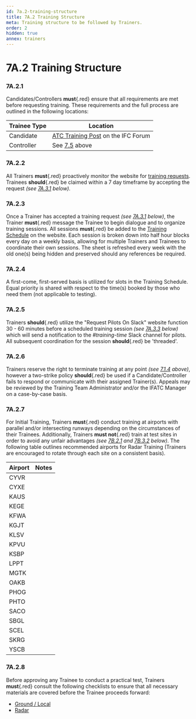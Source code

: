 ```yaml
---
id: 7a.2-training-structure
title: 7A.2 Training Structure
meta: Training structure to be followed by Trainers.
order: 2
hidden: true
annex: trainers
---
```


# 7A.2 Training Structure 



### 7A.2.1

Candidates/Controllers **must**{.red} ensure that all requirements are met before requesting training. These requirements and the full process are outlined in the following locations:

 

| **Trainee Type** | **Location**                                                 |
| ---------------- | ------------------------------------------------------------ |
| Candidate        | [ATC Training Post](https://community.infiniteflight.com/t/atc-training/416531) on the IFC Forum |
| Controller       | See [7.5](/guide/atc-manual/7.-recruitment-and-training/7.5-radar-theory-and-practical-tests#7.5-radar-theory-and-practical-tests) above |



### 7A.2.2

All Trainers **must**{.red} proactively monitor the website for [training requests](https://if-atc.com/atc/waitlist). Trainees **should**{.red} be claimed within a 7 day timeframe by accepting the request *(see [7A.3.1](/guide/atc-manual/7a.-trainers/7a.3-trainer-admin#7a.3.1) below).*



### 7A.2.3

Once a Trainer has accepted a training request *(see [7A.3.1](/guide/atc-manual/7a.-trainers/7a.3-trainer-admin#7a.3.1) below)*, the Trainer **must**{.red} message the Trainee to begin dialogue and to organize training sessions. All sessions **must**{.red} be added to the [Training Schedule](https://if-atc.com/atc/schedule) on the website. Each session is broken down into half hour blocks every day on a weekly basis, allowing for multiple Trainers and Trainees to coordinate their own sessions. The sheet is refreshed every week with the old one(s) being hidden and preserved should any references be required. 	



### 7A.2.4

A first-come, first-served basis is utilized for slots in the Training Schedule. Equal priority is shared with respect to the time(s) booked by those who need them (not applicable to testing).	



### 7A.2.5

Trainers **should**{.red} utilize the "Request Pilots On Slack" website function 30 - 60 minutes before a scheduled training session *(see [7A.3.3](/guide/atc-manual/7a.-trainers/7a.3-administration#7a.3.3) below)* which will send a notification to the *#training-time* Slack channel for pilots. All subsequent coordination for the session **should**{.red} be 'threaded'.



### 7A.2.6

Trainers reserve the right to terminate training at any point *(see [7.1.4](/guide/atc-manual/7.-recruitment-and-training/7.1-overview#7.1.4) above)*, however a two-strike policy **should**{.red} be used if a Candidate/Controller fails to respond or communicate with their assigned Trainer(s). Appeals may be reviewed by the Training Team Administrator and/or the IFATC Manager on a case-by-case basis. 



### 7A.2.7

For Initial Training, Trainers **must**{.red} conduct training at airports with parallel and/or intersecting runways depending on the circumstances of their Trainees. Additionally, Trainers **must not**{.red} train at test sites in order to avoid any unfair advantages *(see [7B.2.1](/guide/atc-manual/7b.-testers/7b.2-local-testing#7b.2.1) and [7B.3.2](/guide/atc-manual/7b.-testers/7b.3-radar-testing#7b.3.2) below)*. The following table outlines recommended airports for Radar Training (Trainers are encouraged to rotate through each site on a consistent basis). 



| Airport | Notes |
| ------- | ----- |
| CYVR    |       |
| CYXE    |       |
| KAUS    |       |
| KEGE    |       |
| KFWA    |       |
| KGJT    |       |
| KLSV    |       |
| KPVU    |       |
| KSBP    |       |
| LPPT    |       |
| MGTK    |       |
| OAKB    |       |
| PHOG    |       |
| PHTO    |       |
| SACO    |       |
| SBGL    |       |
| SCEL    |       |
| SKRG    |       |
| YSCB    |       |



### 7A.2.8

Before approving any Trainee to conduct a practical test, Trainers **must**{.red} consult the following checklists to ensure that all necessary materials are covered before the Trainee proceeds forward:

- [Ground / Local](https://docs.google.com/spreadsheets/d/1u4KhY7V5Vh2qucrD0tQcUEsOZsO39r9ZCBrXxUxLYow/edit?usp=sharing)
- [Radar](https://docs.google.com/document/d/1eTVIWBPwPFv0DuNsDk01gcX3ORtqlujPTvIDL-faxzE/edit?usp=sharing )